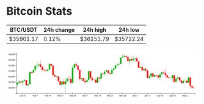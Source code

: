 # Bitcoin Stats

BTC/USDT|24h change|24h high|24h low|
|---|---|---|---|
|$35901.17|0.12%|$36151.79|$35722.24|

<img src="./chart.svg">
